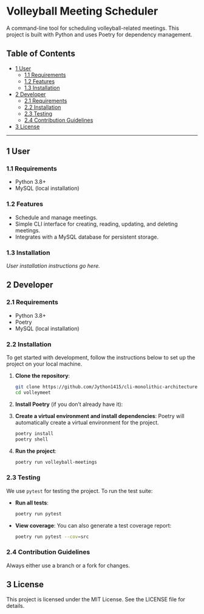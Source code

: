 # Volleyball Meeting Scheduler

A command-line tool for scheduling volleyball-related meetings. This project is built with Python and uses Poetry for dependency management.

## Table of Contents

- [1 User](#1-user)
  - [1.1 Requirements](#11-requirements)
  - [1.2 Features](#12-features)
  - [1.3 Installation](#13-installation)
- [2 Developer](#2-developer)
  - [2.1 Requirements](#21-requirements)
  - [2.2 Installation](#22-installation)
  - [2.3 Testing](#23-testing)
  - [2.4 Contribution Guidelines](#24-contribution-guidelines)
- [3 License](#3-license)

---

## 1 User

### 1.1 Requirements

- Python 3.8+
- MySQL (local installation)

### 1.2 Features

- Schedule and manage meetings.
- Simple CLI interface for creating, reading, updating, and deleting meetings.
- Integrates with a MySQL database for persistent storage.

### 1.3 Installation

*User installation instructions go here.*

## 2 Developer

### 2.1 Requirements

- Python 3.8+
- Poetry
- MySQL (local installation)

### 2.2 Installation

To get started with development, follow the instructions below to set up the project on your local machine.

1. **Clone the repository**:

   ```bash
   git clone https://github.com/Jython1415/cli-monolithic-architecture.git volleymeet
   cd volleymeet
   ```

1. **Install Poetry** (if you don’t already have it):  

1. **Create a virtual environment and install dependencies**: Poetry will automatically create a virtual environment for the project.

    ```bash
    poetry install
    poetry shell
    ```

1. **Run the project**:

    ```bash
    poetry run volleyball-meetings
    ```

### 2.3 Testing

We use `pytest` for testing the project. To run the test suite:

- **Run all tests**:  

    ```bash
    poetry run pytest
    ````

- **View coverage**: You can also generate a test coverage report:  

    ```bash
    poetry run pytest --cov=src
    ```

### 2.4 Contribution Guidelines

Always either use a branch or a fork for changes.

## 3 License

This project is licensed under the MIT License. See the LICENSE file for details.
